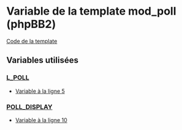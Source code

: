# Variable de la template mod_poll (phpBB2)

[Code de la template](../../subsilver/mod_poll.md)

## Variables utilisées

### [L_POLL](../L_POLL.md)
* [Variable à la ligne 5](../../subsilver/mod_poll.tpl#L5)

### [POLL_DISPLAY](../POLL_DISPLAY.md)
* [Variable à la ligne 10](../../subsilver/mod_poll.tpl#L10)